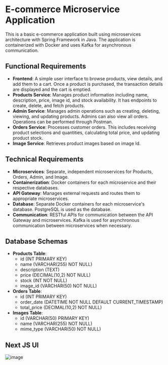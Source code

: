 # E-commerce Microservice Application

This is a basic e-commerce application built using microservices architecture with Spring Framework in Java. The application is containerized with Docker and uses Kafka for asynchronous communication.

## Functional Requirements

- **Frontend**: A simple user interface to browse products, view details, and add them to a cart. Once a product is purchased, the transaction details are displayed and the cart is emptied.
- **Products Service**: Manages product information including name, description, price, image id, and stock availability. It has endpoints to create, delete, and fetch products.
- **Admin Service**: Manages admin operations such as creating, deleting, viewing, and updating products. Admins can also view all orders. Operations can be performed through Postman.
- **Orders Service**: Processes customer orders. This includes receiving product selections and quantities, calculating total price, and updating product stock.
- **Image Service**: Retrieves product images based on image Id.

## Technical Requirements

- **Microservices**: Separate, independent microservices for Products, Orders, Admin, and Image.
- **Containerization**: Docker containers for each microservice and their respective databases.
- **API Gateway**: Manages external requests and routes them to appropriate microservices.
- **Database**: Separate Docker containers for each microservice's database. PostgreSQL is used as the database.
- **Communication**: RESTful APIs for communication between the API Gateway and microservices. Kafka is used for asynchronous communication between microservices when necessary.

## Database Schemas

- **Products Table**:
  - id (INT PRIMARY KEY)
  - name (VARCHAR(255) NOT NULL)
  - description (TEXT)
  - price (DECIMAL(10,2) NOT NULL)
  - stock (INT NOT NULL)
  - image_id (VARCHAR(50) NOT NULL)
- **Orders Table**:
  - id (INT PRIMARY KEY)
  - order_date (DATETIME NOT NULL DEFAULT CURRENT_TIMESTAMP)
  - total_price (DECIMAL(10,2) NOT NULL)
- **Images Table**:
  - id (VARCHAR(50) PRIMARY KEY)
  - name (VARCHAR(255) NOT NULL)
  - mime_type (VARCHAR(50) NOT NULL)

## Next JS UI
![image](https://github.com/user-attachments/assets/ce6ca550-c563-4c2a-8d61-b85cb9ebe55c)
